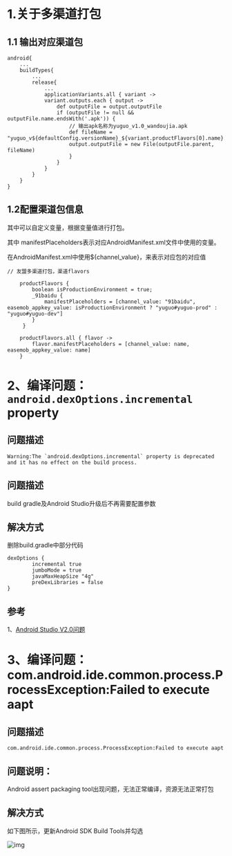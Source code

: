 # 1.关于多渠道打包

## 1.1 输出对应渠道包

```
android{
    ...
    buildTypes{
        ...
        release{
            ...
            applicationVariants.all { variant ->
            variant.outputs.each { output ->
                def outputFile = output.outputFile
                if (outputFile != null && outputFile.name.endsWith('.apk')) {
                    // 输出apk名称为yuguo_v1.0_wandoujia.apk
                    def fileName = "yuguo_v${defaultConfig.versionName}_${variant.productFlavors[0].name}.apk"
                    output.outputFile = new File(outputFile.parent, fileName)
                    }
                }
            }
        }
    }
}
```

## 1.2配置渠道包信息

其中可以自定义变量，根据变量值进行打包。

其中 manifestPlaceholders表示对应AndroidManifest.xml文件中使用的变量。

在AndroidManifest.xml中使用${channel_value}，来表示对应包的对应值

```
// 友盟多渠道打包，渠道flavors
```

```
    productFlavors {
        boolean isProductionEnvironment = true;
        _91baidu {
            manifestPlaceholders = [channel_value: "91baidu", easemob_appkey_value: isProductionEnvironment ? "yuguo#yuguo-prod" : "yuguo#yuguo-dev"]
        }
     }

    productFlavors.all { flavor ->
        flavor.manifestPlaceholders = [channel_value: name, easemob_appkey_value: name]
    }
```

# 2、编译问题：`android.dexOptions.incremental` property

## 问题描述

```
Warning:The `android.dexOptions.incremental` property is deprecated and it has no effect on the build process.
```

## 问题描述

build gradle及Android Studio升级后不再需要配置参数

## 解决方式

删除build.gradle中部分代码

```
dexOptions {
        incremental true
        jumboMode = true
        javaMaxHeapSize "4g"
        preDexLibraries = false
}
```

## 参考

1、[Android Studio V2.0问题](http://blog.csdn.net/lablenet/article/details/52606480)

# 3、编译问题：com.android.ide.common.process.ProcessException:Failed to execute aapt

## 问题描述

```
com.android.ide.common.process.ProcessException:Failed to execute aapt
```

## 问题说明：

Android assert packaging tool出现问题，无法正常编译，资源无法正常打包

## 解决方式

如下图所示，更新Android SDK Build Tools并勾选

![img](/img/sdk-tools.png)
